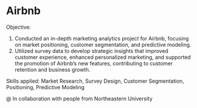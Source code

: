 # Airbnb

Objective: 
1. Conducted an in-depth marketing analytics project for Airbnb, focusing on market positioning, customer segmentation, and predictive modeling.
2. Utilized survey data to develop strategic insights that improved customer experience, enhanced personalized marketing, and supported the promotion of Airbnb’s new features, contributing to customer retention and business growth.

Skills applied: 
Market Research, Survey Design, Customer Segmentation, Positioning, Predictive Modeling

@ In collaboration with people from Northeastern University
